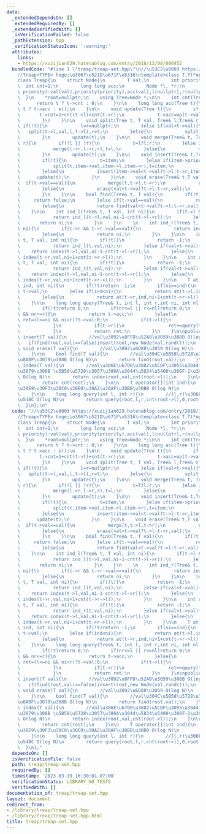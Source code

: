 ```yaml
---
data:
  _extendedDependsOn: []
  _extendedRequiredBy: []
  _extendedVerifiedWith: []
  _isVerificationFailed: false
  _pathExtension: hpp
  _verificationStatusIcon: ':warning:'
  attributes:
    links:
    - https://xuzijian629.hatenablog.com/entry/2018/12/08/000452
  bundledCode: "#line 1 \"treap/treap-set.hpp\"\n//\u53C2\u8003 https://xuzijian629.hatenablog.com/entry/2018/12/08/000452\n\
    //Treap<TYPE> hoge;\u3067\u521D\u671F\u5316\ntemplate<class T,T(*op)(T,T),T(*e)()>\n\
    class Treap{\n    struct Node{\n        T val;\n        int priority;\n      \
    \  int cnt=1;\n        long long acc;\n        Node *l, *r;\n        Node(T val,int\
    \ priority):val(val),priority(priority),acc(val),l(nullptr),r(nullptr){};\n  \
    \  }\n    *root=nullptr;\n    using Tree=Node *;\n\n    int cnt(Tree t) {\n  \
    \      return t ? t->cnt : 0;\n    }\n\n    long long acc(Tree t){\n        return\
    \ t ? t->acc : e();\n    }\n\n    void update(Tree t){\n        if(t){\n     \
    \       t->cnt=1+cnt(t->l)+cnt(t->r);\n            t->acc=op(t->val,op(acc(t->l),acc(t->r)));\n\
    \        }\n    }\n\n    void split(Tree t, T val, Tree& l,Tree& r){\n       \
    \ if(!t){\n            l=r=nullptr;\n        }else if(val<t->val){\n         \
    \   split(t->l,val,l,t->l),r=t;\n        }else{\n            split(t->r,val,t->r,r),l=t;\n\
    \        }\n        update(t);\n    }\n\n    void merge(Tree& t, Tree l, Tree\
    \ r){\n        if(!l || !r){\n            t=l?l:r;\n        }else if(l->priority>r->priority){\n\
    \            merge(l->r,l->r,r),t=l;\n        }else{\n            merge(r->l,l,r->l),t=r;\n\
    \        }\n        update(t);\n    }\n\n    void insert(Tree& t,Tree item){\n\
    \        if(!t){\n            t=item;\n        }else if(item->priority>t->priority){\n\
    \            split(t,item->val,item->l,item->r),t=item;\n            update(t);\n\
    \        }else{\n            insert(item->val<t->val?t->l:t->r,item);\n      \
    \      update(t);\n        }\n    }\n\n    void erase(Tree& t,T val){\n      \
    \  if(t->val==val){\n            merge(t,t->l,t->r);\n            update(t);\n\
    \        }else{\n            erase(val<t->val?t->l:t->r,val);\n            update(t);\n\
    \        }\n    }\n\n    bool find(Tree& t, T val){\n        if(!t){\n       \
    \     return false;\n        }else if(t->val==val){\n            return true;\n\
    \        }else{\n            return find(val<t->val?t->l:t->r,val);\n        }\n\
    \    }\n\n    int ind_l(Tree& t, T val, int ni){\n        if(t->l && t->l->val==val){\n\
    \            return ind_l(t->l,val,ni-1-cnt(t->l->r));\n        }else{\n     \
    \       return ni;\n        }\n    }\n    \n    int ind_r(Tree& t, T val, int\
    \ ni){\n        if(t->r && t->r->val==val){\n            return ind_r(t->r,val,ni+1+cnt(t->r->l));\n\
    \        }else{\n            return ni;\n        }\n    }\n\n    int index(Tree&\
    \ t, T val, int ni){\n        if(!t){\n            return -1;\n        }else if(t->val==val){\n\
    \            return ind_l(t,val,ni);\n        }else if(val<t->val){\n        \
    \    return index(t->l,val,ni-1-cnt(t->l->r));\n        }else{\n            return\
    \ index(t->r,val,ni+1+cnt(t->r->l));\n        }\n    }\n\n    int rindex(Tree&\
    \ t, T val, int ni){\n        if(!t){\n            return -1;\n        }else if(t->val==val){\n\
    \            return ind_r(t,val,ni);\n        }else if(val<t->val){\n        \
    \    return index(t->l,val,ni-1-cnt(t->l->r));\n        }else{\n            return\
    \ index(t->r,val,ni+1+cnt(t->r->l));\n        }\n    }\n\n    T at(Tree& t, int\
    \ ind, int ni){\n        if(!t)return -1;\n        if(ni==ind){\n            return\
    \ t->val;\n        }else if(ind<ni){\n            return at(t->l,ind,ni-1-cnt(t->l->r));\n\
    \        }else{\n            return at(t->r,ind,ni+1+cnt(t->r->l));\n        }\n\
    \    }\n\n    long long query(Tree& t, int l, int r,int ni, int nl,int nr){\n\
    \        if(!t)return 0;\n        if(nr<=l || r<=nl)return 0;\n        if(l<=nl\
    \ && nr<=r){\n            return t->acc;\n        }else{\n            long long\
    \ ret=(l<=ni && ni<r)?t->val:0;\n            if(t->l){\n                ret+=query(t->l,l,r,ni-1-cnt(t->l->r),nl,nl+cnt(t->l));\n\
    \            }\n            if(t->r){\n                ret+=query(t->r,l,r,ni+1+cnt(t->r->l),nr-cnt(t->r),nr);\n\
    \            }\n            return ret;\n        }\n    }\n\npublic:\n    void\
    \ insert(T val){\n        //val\u3092\u8FFD\u52A0\u3059\u308B O(log N)\n     \
    \   if(find(root,val)==false)insert(root,new Node(val,rand()));\n    }\n\n   \
    \ void erase(T val){\n        //val\u3092\u6D88\u3059 O(log N)\n        erase(root,val);\n\
    \    }\n\n    bool find(T val){\n        //val\u304C\u5B58\u5728\u3059\u308B\u304B\
    \u8ABF\u3079\u308B O(log N)\n        return find(root,val);\n    }\n\n    int\
    \ index(T val){\n        //val\u306E\u6700\u3082\u5C0F\u3055\u3044index\u3092\u8ABF\
    \u3079\u308B \u5B58\u5728\u3057\u306A\u3044\u5834\u5408\u306F-1\u3092\u8FD4\u3059\
    \ O(log N)\n        return index(root,val,cnt(root->l));\n    }\n\n    int size(){\n\
    \        return cnt(root);\n    }\n\n    T operator[](int ind){\n        //index\u3067\
    \u30E9\u30F3\u30C0\u30E0\u30A2\u30AF\u30BB\u30B9 O(log N)\n        return at(root,ind,cnt(root->l));\n\
    \    }\n\n    long long query(int l, int r){\n        //[l,r)\u306E\u533A\u9593\
    \u548C O(log N)\n        return query(root,l,r,cnt(root->l),0,root->cnt);\n  \
    \  }\n};\n"
  code: "//\u53C2\u8003 https://xuzijian629.hatenablog.com/entry/2018/12/08/000452\n\
    //Treap<TYPE> hoge;\u3067\u521D\u671F\u5316\ntemplate<class T,T(*op)(T,T),T(*e)()>\n\
    class Treap{\n    struct Node{\n        T val;\n        int priority;\n      \
    \  int cnt=1;\n        long long acc;\n        Node *l, *r;\n        Node(T val,int\
    \ priority):val(val),priority(priority),acc(val),l(nullptr),r(nullptr){};\n  \
    \  }\n    *root=nullptr;\n    using Tree=Node *;\n\n    int cnt(Tree t) {\n  \
    \      return t ? t->cnt : 0;\n    }\n\n    long long acc(Tree t){\n        return\
    \ t ? t->acc : e();\n    }\n\n    void update(Tree t){\n        if(t){\n     \
    \       t->cnt=1+cnt(t->l)+cnt(t->r);\n            t->acc=op(t->val,op(acc(t->l),acc(t->r)));\n\
    \        }\n    }\n\n    void split(Tree t, T val, Tree& l,Tree& r){\n       \
    \ if(!t){\n            l=r=nullptr;\n        }else if(val<t->val){\n         \
    \   split(t->l,val,l,t->l),r=t;\n        }else{\n            split(t->r,val,t->r,r),l=t;\n\
    \        }\n        update(t);\n    }\n\n    void merge(Tree& t, Tree l, Tree\
    \ r){\n        if(!l || !r){\n            t=l?l:r;\n        }else if(l->priority>r->priority){\n\
    \            merge(l->r,l->r,r),t=l;\n        }else{\n            merge(r->l,l,r->l),t=r;\n\
    \        }\n        update(t);\n    }\n\n    void insert(Tree& t,Tree item){\n\
    \        if(!t){\n            t=item;\n        }else if(item->priority>t->priority){\n\
    \            split(t,item->val,item->l,item->r),t=item;\n            update(t);\n\
    \        }else{\n            insert(item->val<t->val?t->l:t->r,item);\n      \
    \      update(t);\n        }\n    }\n\n    void erase(Tree& t,T val){\n      \
    \  if(t->val==val){\n            merge(t,t->l,t->r);\n            update(t);\n\
    \        }else{\n            erase(val<t->val?t->l:t->r,val);\n            update(t);\n\
    \        }\n    }\n\n    bool find(Tree& t, T val){\n        if(!t){\n       \
    \     return false;\n        }else if(t->val==val){\n            return true;\n\
    \        }else{\n            return find(val<t->val?t->l:t->r,val);\n        }\n\
    \    }\n\n    int ind_l(Tree& t, T val, int ni){\n        if(t->l && t->l->val==val){\n\
    \            return ind_l(t->l,val,ni-1-cnt(t->l->r));\n        }else{\n     \
    \       return ni;\n        }\n    }\n    \n    int ind_r(Tree& t, T val, int\
    \ ni){\n        if(t->r && t->r->val==val){\n            return ind_r(t->r,val,ni+1+cnt(t->r->l));\n\
    \        }else{\n            return ni;\n        }\n    }\n\n    int index(Tree&\
    \ t, T val, int ni){\n        if(!t){\n            return -1;\n        }else if(t->val==val){\n\
    \            return ind_l(t,val,ni);\n        }else if(val<t->val){\n        \
    \    return index(t->l,val,ni-1-cnt(t->l->r));\n        }else{\n            return\
    \ index(t->r,val,ni+1+cnt(t->r->l));\n        }\n    }\n\n    int rindex(Tree&\
    \ t, T val, int ni){\n        if(!t){\n            return -1;\n        }else if(t->val==val){\n\
    \            return ind_r(t,val,ni);\n        }else if(val<t->val){\n        \
    \    return index(t->l,val,ni-1-cnt(t->l->r));\n        }else{\n            return\
    \ index(t->r,val,ni+1+cnt(t->r->l));\n        }\n    }\n\n    T at(Tree& t, int\
    \ ind, int ni){\n        if(!t)return -1;\n        if(ni==ind){\n            return\
    \ t->val;\n        }else if(ind<ni){\n            return at(t->l,ind,ni-1-cnt(t->l->r));\n\
    \        }else{\n            return at(t->r,ind,ni+1+cnt(t->r->l));\n        }\n\
    \    }\n\n    long long query(Tree& t, int l, int r,int ni, int nl,int nr){\n\
    \        if(!t)return 0;\n        if(nr<=l || r<=nl)return 0;\n        if(l<=nl\
    \ && nr<=r){\n            return t->acc;\n        }else{\n            long long\
    \ ret=(l<=ni && ni<r)?t->val:0;\n            if(t->l){\n                ret+=query(t->l,l,r,ni-1-cnt(t->l->r),nl,nl+cnt(t->l));\n\
    \            }\n            if(t->r){\n                ret+=query(t->r,l,r,ni+1+cnt(t->r->l),nr-cnt(t->r),nr);\n\
    \            }\n            return ret;\n        }\n    }\n\npublic:\n    void\
    \ insert(T val){\n        //val\u3092\u8FFD\u52A0\u3059\u308B O(log N)\n     \
    \   if(find(root,val)==false)insert(root,new Node(val,rand()));\n    }\n\n   \
    \ void erase(T val){\n        //val\u3092\u6D88\u3059 O(log N)\n        erase(root,val);\n\
    \    }\n\n    bool find(T val){\n        //val\u304C\u5B58\u5728\u3059\u308B\u304B\
    \u8ABF\u3079\u308B O(log N)\n        return find(root,val);\n    }\n\n    int\
    \ index(T val){\n        //val\u306E\u6700\u3082\u5C0F\u3055\u3044index\u3092\u8ABF\
    \u3079\u308B \u5B58\u5728\u3057\u306A\u3044\u5834\u5408\u306F-1\u3092\u8FD4\u3059\
    \ O(log N)\n        return index(root,val,cnt(root->l));\n    }\n\n    int size(){\n\
    \        return cnt(root);\n    }\n\n    T operator[](int ind){\n        //index\u3067\
    \u30E9\u30F3\u30C0\u30E0\u30A2\u30AF\u30BB\u30B9 O(log N)\n        return at(root,ind,cnt(root->l));\n\
    \    }\n\n    long long query(int l, int r){\n        //[l,r)\u306E\u533A\u9593\
    \u548C O(log N)\n        return query(root,l,r,cnt(root->l),0,root->cnt);\n  \
    \  }\n};"
  dependsOn: []
  isVerificationFile: false
  path: treap/treap-set.hpp
  requiredBy: []
  timestamp: '2023-03-19 16:30:01-07:00'
  verificationStatus: LIBRARY_NO_TESTS
  verifiedWith: []
documentation_of: treap/treap-set.hpp
layout: document
redirect_from:
- /library/treap/treap-set.hpp
- /library/treap/treap-set.hpp.html
title: treap/treap-set.hpp
---
```

